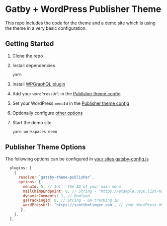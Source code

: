 # Gatby + WordPress Publisher Theme

This repo includes the code for the theme and a demo site which is using the theme in a very basic configuration.

## Getting Started

1.  Clone the repo
2.  Install dependencies
    ```sh
    yarn
    ```
3.  Install [WPGraphQL plugin](https://github.com/wp-graphql/wp-graphql)
4.  Add your `wordPressUrl` in the [Publisher theme config](https://github.com/windsorstatic/gatsby-theme-publisher/blob/master/demo/gatsby-config.js#L18)
5.  Set your WordPress `menuId` in the [Publisher theme config](https://github.com/windsorstatic/gatsby-theme-publisher/blob/master/demo/gatsby-config.js#L14)
6.  Optionally configure [other options](https://github.com/windsorstatic/gatsby-theme-publisher#publisher-theme-options)
7.  Start the demo site

    ```sh
    yarn workspaces demo
    ```

## Publisher Theme Options

The following options can be configured in [your sites gatsby-config.js](https://github.com/windsorstatic/gatsby-theme-publisher/blob/master/demo/gatsby-config.js#L12)

```javascript
  plugins: [
    {
      resolve: `gatsby-theme-publisher`,
      options: {
        menuId: 5, // Int - The ID of your main menu
        mailChimpEndpoint: 0, // String - "https://example.us10.list-manage.com/subscribe/post?u=b9ef2fdd3edofhec04ba9b930&id=3l948gkt1d"
        dynamicComments: 1, // Boolean
        gaTrackingId: 0, // String - GA tracking ID
        wordPressUrl: `https://scottbolinger.com`, // your WordPress URL
       },
    },
  ],
```

